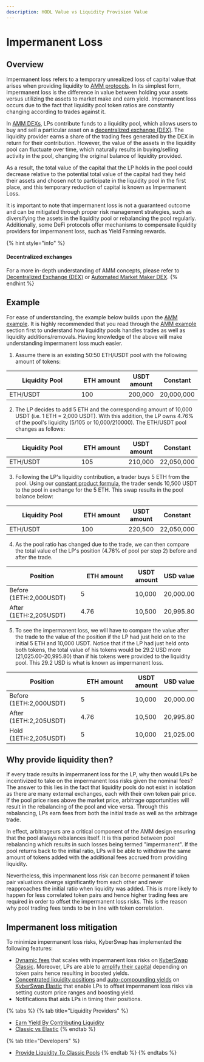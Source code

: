 ```yaml
---
description: HODL Value vs Liquidity Provision Value
---
```


# Impermanent Loss

## Overview

Impermanent loss refers to a temporary unrealized loss of capital value that arises when providing liquidity to [AMM protocols](automated-market-maker.md). In its simplest form, impermanent loss is the difference in value between holding your assets versus utilizing the assets to market make and earn yield. Impermanent loss occurs due to the fact that liquidity pool token ratios are constantly changing according to trades against it.&#x20;

In [AMM DEXs](automated-market-maker.md), LPs contribute funds to a liquidity pool, which allows users to buy and sell a particular asset on a [decentralized exchange (DEX)](decentralised-exchange-dex.md). The liquidity provider earns a share of the trading fees generated by the DEX in return for their contribution. However, the value of the assets in the liquidity pool can fluctuate over time, which naturally results in buying/selling activity in the pool, changing the original balance of liquidity provided.

As a result, the total value of the capital that the LP holds in the pool could decrease relative to the potential total value of the capital had they held their assets and chosen not to participate in the liquidity pool in the first place, and this temporary reduction of capital is known as Impermanent Loss.

It is important to note that impermanent loss is not a guaranteed outcome and can be mitigated through proper risk management strategies, such as diversifying the assets in the liquidity pool or rebalancing the pool regularly. Additionally, some DeFi protocols offer mechanisms to compensate liquidity providers for impermanent loss, such as Yield Farming rewards.

{% hint style="info" %}
#### Decentralized exchanges

For a more in-depth understanding of AMM concepts, please refer to [Decentralized Exchange (DEX)](decentralised-exchange-dex.md) or [Automated Market Maker DEX](automated-market-maker.md).
{% endhint %}

## Example

For ease of understanding, the example below builds upon the [AMM example](automated-market-maker.md#example). It is highly recommended that you read through the [AMM example](automated-market-maker.md#example) section first to understand how liquidity pools handles trades as well as liquidity additions/removals. Having knowledge of the above will make understanding impermanent loss much easier.

1. Assume there is an existing 50:50 ETH/USDT pool with the following amount of tokens:

<table><thead><tr><th width="223.33333333333331">Liquidity Pool </th><th width="135">ETH amount</th><th>USDT amount</th><th>Constant</th></tr></thead><tbody><tr><td>ETH/USDT</td><td>100</td><td>200,000</td><td>20,000,000</td></tr></tbody></table>

2. The LP decides to add 5 ETH and the corresponding amount of 10,000 USDT (i.e. 1 ETH = 2,000 USDT). With this addition, the LP owns 4.76% of the pool's liquidity (5/105 or 10,000/210000). The ETH/USDT pool changes as follows:

<table><thead><tr><th width="223.33333333333331">Liquidity Pool </th><th width="135">ETH amount</th><th>USDT amount</th><th>Constant</th></tr></thead><tbody><tr><td>ETH/USDT</td><td>105</td><td>210,000</td><td>22,050,000</td></tr></tbody></table>

3. Following the LP's liquidity contribution, a trader buys 5 ETH from the pool. Using our [constant product formula](automated-market-maker.md#example), the trader sends 10,500 USDT to the pool in exchange for the 5 ETH. This swap results in the pool balance below:

<table><thead><tr><th width="223.33333333333331">Liquidity Pool </th><th width="135">ETH amount</th><th>USDT amount</th><th>Constant</th></tr></thead><tbody><tr><td>ETH/USDT</td><td>100</td><td>220,500</td><td>22,050,000</td></tr></tbody></table>

4. As the pool ratio has changed due to the trade, we can then compare the total value of the LP's position (4.76% of pool per step 2) before and after the trade.

<table><thead><tr><th width="194.33333333333331">Position</th><th width="194">ETH amount</th><th>USDT amount</th><th>USD value</th></tr></thead><tbody><tr><td>Before (1ETH:2,000USDT)</td><td>5</td><td>10,000</td><td>20,000.00</td></tr><tr><td>After (1ETH:2,205USDT)</td><td>4.76</td><td>10,500</td><td>20,995.80</td></tr></tbody></table>

5. To see the impermanent loss, we will have to compare the value after the trade to the value of the position if the LP had just held on to the initial 5 ETH and 10,000 USDT. Notice that if the LP had just held onto both tokens, the total value of his tokens would be 29.2 USD more (21,025.00-20,995.80) than if his tokens were provided to the liquidity pool. This 29.2 USD is what is known as impermanent loss.

<table><thead><tr><th width="194.33333333333331">Position</th><th width="194">ETH amount</th><th>USDT amount</th><th>USD value</th></tr></thead><tbody><tr><td>Before (1ETH:2,000USDT)</td><td>5</td><td>10,000</td><td>20,000.00</td></tr><tr><td>After (1ETH:2,205USDT)</td><td>4.76</td><td>10,500</td><td>20,995.80</td></tr><tr><td>Hold (1ETH:2,205USDT)</td><td>5</td><td>10,000</td><td>21,025.00</td></tr></tbody></table>

## Why provide liquidity then?

If every trade results in impermanent loss for the LP, why then would LPs be incentivized to take on the impermanent loss risks given the nominal fees? The answer to this lies in the fact that liquidity pools do not exist in isolation as there are many external exchanges, each with their own token pair price. If the pool price rises above the market price, arbitrage opportunities will result in the rebalancing of the pool and vice versa. Through this rebalancing, LPs earn fees from both the initial trade as well as the arbitrage trade.&#x20;

In effect, arbitrageurs are a critical component of the AMM design ensuring that the pool always rebalances itself. It is this period between pool rebalancing which results in such losses being termed "impermanent". If the pool returns back to the initial ratio, LPs will be able to withdraw the same amount of tokens added with the additional fees accrued from providing liquidity.

Nevertheless, this impermanent loss risk can become permanent if token pair valuations diverge significantly from each other and never reapproaches the initial ratio when liquidity was added. This is more likely to happen for less correlated token pairs and hence higher trading fees are required in order to offset the impermanent loss risks. This is the reason why pool trading fees tends to be in line with token correlation.&#x20;

## Impermanent loss mitigation

To minimize impermanent loss risks, KyberSwap has implemented the following features:

* [Dynamic fees](../../../liquidity-solutions/kyberswap-classic/concepts/flexible-fee-adjustment.md) that scales with impermanent loss risks on [KyberSwap Classic](../../../liquidity-solutions/kyberswap-classic/). Moreover, LPs are able to [amplify their capital](../../../liquidity-solutions/kyberswap-classic/concepts/dynamic-pricing-curves.md) depending on token pairs hence resulting in boosted yields.
* [Concentrated liquidity positions](../../../liquidity-solutions/kyberswap-elastic/concepts/concentrated-liquidity.md) and [auto-compounding yields](../../../liquidity-solutions/kyberswap-elastic/concepts/reinvestment-curve.md) on [KyberSwap Elastic](../../../liquidity-solutions/kyberswap-elastic/) that enable LPs to offset impermanent loss risks via setting custom price ranges and boosting yield.
* Notifications that aids LPs in timing their positions.

{% tabs %}
{% tab title="Liquidity Providers" %}
* [Earn Yield By Contributing Liquidity](../../../kyberswap-solutions/kyberswap-interface/user-guides/earn-yield-by-contributing-liquidity.md)
* [Classic vs Elastic](../../../liquidity-solutions/classic-vs-elastic/)
{% endtab %}

{% tab title="Developers" %}
* [Provide Liquidity To Classic Pools](../../../liquidity-solutions/kyberswap-classic/developer-guides/providing-liquidity-to-classic-pools.md)
{% endtab %}
{% endtabs %}
